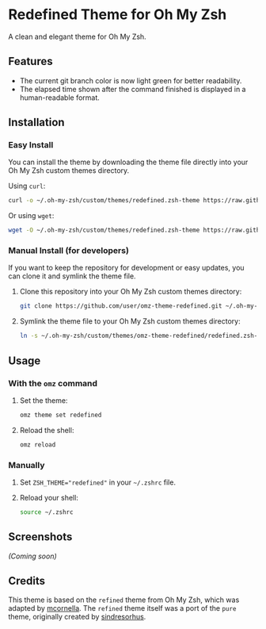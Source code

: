 # Redefined Theme for Oh My Zsh

A clean and elegant theme for Oh My Zsh.

## Features

*   The current git branch color is now light green for better readability.
*   The elapsed time shown after the command finished is displayed in a human-readable format.

## Installation

### Easy Install

You can install the theme by downloading the theme file directly into your Oh My Zsh custom themes directory.

Using `curl`:
```bash
curl -o ~/.oh-my-zsh/custom/themes/redefined.zsh-theme https://raw.githubusercontent.com/user/omz-theme-redefined/main/redefined.zsh-theme
```

Or using `wget`:
```bash
wget -O ~/.oh-my-zsh/custom/themes/redefined.zsh-theme https://raw.githubusercontent.com/user/omz-theme-redefined/main/redefined.zsh-theme
```

### Manual Install (for developers)

If you want to keep the repository for development or easy updates, you can clone it and symlink the theme file.

1.  Clone this repository into your Oh My Zsh custom themes directory:

    ```bash
    git clone https://github.com/user/omz-theme-redefined.git ~/.oh-my-zsh/custom/themes/omz-theme-redefined
    ```

2.  Symlink the theme file to your Oh My Zsh custom themes directory:

    ```bash
    ln -s ~/.oh-my-zsh/custom/themes/omz-theme-redefined/redefined.zsh-theme ~/.oh-my-zsh/custom/themes/redefined.zsh-theme
    ```

## Usage

### With the `omz` command

1.  Set the theme:
    ```bash
    omz theme set redefined
    ```

2.  Reload the shell:
    ```bash
    omz reload
    ```

### Manually

1.  Set `ZSH_THEME="redefined"` in your `~/.zshrc` file.

2.  Reload your shell:
    ```bash
    source ~/.zshrc
    ```

## Screenshots

*(Coming soon)*

## Credits

This theme is based on the `refined` theme from Oh My Zsh, which was adapted by [mcornella](https://github.com/mcornella). The `refined` theme itself was a port of the `pure` theme, originally created by [sindresorhus](https://github.com/sindresorhus).